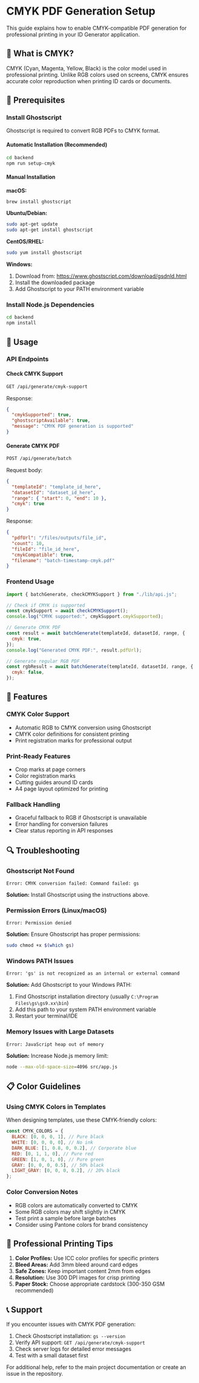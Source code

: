 # CMYK PDF Generation Setup

This guide explains how to enable CMYK-compatible PDF generation for professional printing in your ID Generator application.

## 🎨 What is CMYK?

CMYK (Cyan, Magenta, Yellow, Black) is the color model used in professional printing. Unlike RGB colors used on screens, CMYK ensures accurate color reproduction when printing ID cards or documents.

## 🔧 Prerequisites

### Install Ghostscript

Ghostscript is required to convert RGB PDFs to CMYK format.

#### Automatic Installation (Recommended)

```bash
cd backend
npm run setup-cmyk
```

#### Manual Installation

**macOS:**

```bash
brew install ghostscript
```

**Ubuntu/Debian:**

```bash
sudo apt-get update
sudo apt-get install ghostscript
```

**CentOS/RHEL:**

```bash
sudo yum install ghostscript
```

**Windows:**

1. Download from: https://www.ghostscript.com/download/gsdnld.html
2. Install the downloaded package
3. Add Ghostscript to your PATH environment variable

### Install Node.js Dependencies

```bash
cd backend
npm install
```

## 🚀 Usage

### API Endpoints

#### Check CMYK Support

```bash
GET /api/generate/cmyk-support
```

Response:

```json
{
  "cmykSupported": true,
  "ghostscriptAvailable": true,
  "message": "CMYK PDF generation is supported"
}
```

#### Generate CMYK PDF

```bash
POST /api/generate/batch
```

Request body:

```json
{
  "templateId": "template_id_here",
  "datasetId": "dataset_id_here",
  "range": { "start": 0, "end": 10 },
  "cmyk": true
}
```

Response:

```json
{
  "pdfUrl": "/files/outputs/file_id",
  "count": 10,
  "fileId": "file_id_here",
  "cmykCompatible": true,
  "filename": "batch-timestamp-cmyk.pdf"
}
```

### Frontend Usage

```javascript
import { batchGenerate, checkCMYKSupport } from "./lib/api.js";

// Check if CMYK is supported
const cmykSupport = await checkCMYKSupport();
console.log("CMYK supported:", cmykSupport.cmykSupported);

// Generate CMYK PDF
const result = await batchGenerate(templateId, datasetId, range, {
  cmyk: true,
});
console.log("Generated CMYK PDF:", result.pdfUrl);

// Generate regular RGB PDF
const rgbResult = await batchGenerate(templateId, datasetId, range, {
  cmyk: false,
});
```

## 🎯 Features

### CMYK Color Support

- Automatic RGB to CMYK conversion using Ghostscript
- CMYK color definitions for consistent printing
- Print registration marks for professional output

### Print-Ready Features

- Crop marks at page corners
- Color registration marks
- Cutting guides around ID cards
- A4 page layout optimized for printing

### Fallback Handling

- Graceful fallback to RGB if Ghostscript is unavailable
- Error handling for conversion failures
- Clear status reporting in API responses

## 🔍 Troubleshooting

### Ghostscript Not Found

```
Error: CMYK conversion failed: Command failed: gs
```

**Solution:** Install Ghostscript using the instructions above.

### Permission Errors (Linux/macOS)

```
Error: Permission denied
```

**Solution:** Ensure Ghostscript has proper permissions:

```bash
sudo chmod +x $(which gs)
```

### Windows PATH Issues

```
Error: 'gs' is not recognized as an internal or external command
```

**Solution:** Add Ghostscript to your Windows PATH:

1. Find Ghostscript installation directory (usually `C:\Program Files\gs\gs9.xx\bin`)
2. Add this path to your system PATH environment variable
3. Restart your terminal/IDE

### Memory Issues with Large Datasets

```
Error: JavaScript heap out of memory
```

**Solution:** Increase Node.js memory limit:

```bash
node --max-old-space-size=4096 src/app.js
```

## 📋 Color Guidelines

### Using CMYK Colors in Templates

When designing templates, use these CMYK-friendly colors:

```javascript
const CMYK_COLORS = {
  BLACK: [0, 0, 0, 1], // Pure black
  WHITE: [0, 0, 0, 0], // No ink
  DARK_BLUE: [1, 0.8, 0, 0.2], // Corporate blue
  RED: [0, 1, 1, 0], // Pure red
  GREEN: [1, 0, 1, 0], // Pure green
  GRAY: [0, 0, 0, 0.5], // 50% black
  LIGHT_GRAY: [0, 0, 0, 0.2], // 20% black
};
```

### Color Conversion Notes

- RGB colors are automatically converted to CMYK
- Some RGB colors may shift slightly in CMYK
- Test print a sample before large batches
- Consider using Pantone colors for brand consistency

## 🎨 Professional Printing Tips

1. **Color Profiles:** Use ICC color profiles for specific printers
2. **Bleed Areas:** Add 3mm bleed around card edges
3. **Safe Zones:** Keep important content 2mm from edges
4. **Resolution:** Use 300 DPI images for crisp printing
5. **Paper Stock:** Choose appropriate cardstock (300-350 GSM recommended)

## 📞 Support

If you encounter issues with CMYK PDF generation:

1. Check Ghostscript installation: `gs --version`
2. Verify API support: `GET /api/generate/cmyk-support`
3. Check server logs for detailed error messages
4. Test with a small dataset first

For additional help, refer to the main project documentation or create an issue in the repository.
